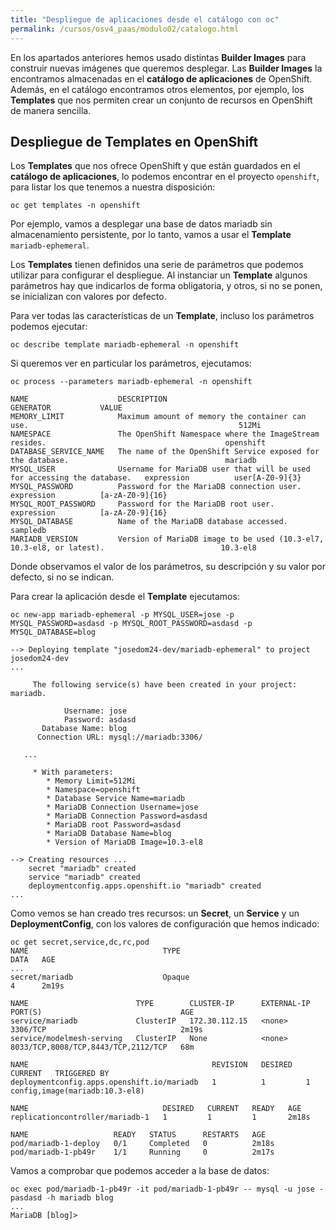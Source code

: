 ```yaml
---
title: "Despliegue de aplicaciones desde el catálogo con oc"
permalink: /cursos/osv4_paas/modulo02/catalogo.html
---
```


En los apartados anteriores hemos usado distintas **Builder Images** para construir nuevas imágenes que queremos desplegar. Las **Builder Images** la encontramos almacenadas en el **catálogo de aplicaciones** de OpenShift. Además, en el catálogo encontramos otros elementos, por ejemplo, los **Templates** que nos permiten crear un conjunto de recursos en OpenShift de manera sencilla.

## Despliegue de Templates en OpenShift

Los **Templates** que nos ofrece OpenShift y que están guardados en el **catálogo de aplicaciones**, lo podemos encontrar en el proyecto `openshift`, para listar los que tenemos a nuestra disposición:

    oc get templates -n openshift

Por ejemplo, vamos a desplegar una base de datos mariadb sin almacenamiento persistente, por lo tanto, vamos a usar el **Template** `mariadb-ephemeral`.

Los **Templates** tienen definidos una serie de parámetros que podemos utilizar para configurar el despliegue. Al instanciar un **Template** algunos parámetros hay que indicarlos de forma obligatoria, y otros, si no se ponen, se inicializan con valores por defecto.

Para ver todas las características de un **Template**, incluso los parámetros podemos ejecutar:

    oc describe template mariadb-ephemeral -n openshift

Si queremos ver en particular los parámetros, ejecutamos:

	oc process --parameters mariadb-ephemeral -n openshift

    NAME                    DESCRIPTION                                                               GENERATOR           VALUE
    MEMORY_LIMIT            Maximum amount of memory the container can use.                                               512Mi
    NAMESPACE               The OpenShift Namespace where the ImageStream resides.                                        openshift
    DATABASE_SERVICE_NAME   The name of the OpenShift Service exposed for the database.                                   mariadb
    MYSQL_USER              Username for MariaDB user that will be used for accessing the database.   expression          user[A-Z0-9]{3}
    MYSQL_PASSWORD          Password for the MariaDB connection user.                                 expression          [a-zA-Z0-9]{16}
    MYSQL_ROOT_PASSWORD     Password for the MariaDB root user.                                       expression          [a-zA-Z0-9]{16}
    MYSQL_DATABASE          Name of the MariaDB database accessed.                                                        sampledb
    MARIADB_VERSION         Version of MariaDB image to be used (10.3-el7, 10.3-el8, or latest).                          10.3-el8

Donde observamos el valor de los parámetros, su descripción y su valor por defecto, si no se indican.

Para crear la aplicación desde el **Template** ejecutamos:

	oc new-app mariadb-ephemeral -p MYSQL_USER=jose -p MYSQL_PASSWORD=asdasd -p MYSQL_ROOT_PASSWORD=asdasd -p MYSQL_DATABASE=blog

    --> Deploying template "josedom24-dev/mariadb-ephemeral" to project josedom24-dev
    ...
    
         The following service(s) have been created in your project: mariadb.
         
                Username: jose
                Password: asdasd
           Database Name: blog
          Connection URL: mysql://mariadb:3306/
         
       ...

         * With parameters:
            * Memory Limit=512Mi
            * Namespace=openshift
            * Database Service Name=mariadb
            * MariaDB Connection Username=jose
            * MariaDB Connection Password=asdasd
            * MariaDB root Password=asdasd
            * MariaDB Database Name=blog
            * Version of MariaDB Image=10.3-el8
    
    --> Creating resources ...
        secret "mariadb" created
        service "mariadb" created
        deploymentconfig.apps.openshift.io "mariadb" created
    ...

Como vemos se han creado tres recursos: un **Secret**, un **Service** y un **DeploymentConfig**, con los valores de configuración que hemos indicado:

    oc get secret,service,dc,rc,pod
    NAME                              TYPE                                  DATA   AGE
    ...
    secret/mariadb                    Opaque                                4      2m19s

    NAME                        TYPE        CLUSTER-IP      EXTERNAL-IP   PORT(S)                               AGE
    service/mariadb             ClusterIP   172.30.112.15   <none>        3306/TCP                              2m19s
    service/modelmesh-serving   ClusterIP   None            <none>        8033/TCP,8008/TCP,8443/TCP,2112/TCP   68m

    NAME                                         REVISION   DESIRED   CURRENT   TRIGGERED BY
    deploymentconfig.apps.openshift.io/mariadb   1          1         1         config,image(mariadb:10.3-el8)

    NAME                              DESIRED   CURRENT   READY   AGE
    replicationcontroller/mariadb-1   1         1         1       2m18s

    NAME                   READY   STATUS      RESTARTS   AGE
    pod/mariadb-1-deploy   0/1     Completed   0          2m18s
    pod/mariadb-1-pb49r    1/1     Running     0          2m17s

Vamos a comprobar que podemos acceder a la base de datos:

    oc exec pod/mariadb-1-pb49r -it pod/mariadb-1-pb49r -- mysql -u jose -pasdasd -h mariadb blog
    ...
    MariaDB [blog]> 
